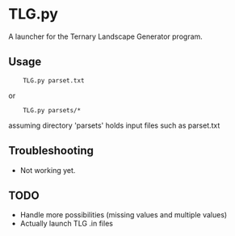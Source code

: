 TLG.py
===========

A launcher for the Ternary Landscape Generator program.

Usage
-----

```shell
	TLG.py parset.txt
```
or
```shell
	TLG.py parsets/*
```
assuming directory 'parsets' holds input files such as parset.txt


Troubleshooting
---------------

 + Not working yet.

TODO
----

 + Handle more possibilities (missing values and multiple values)
 + Actually launch TLG .in files


